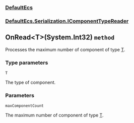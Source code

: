 ### [DefaultEcs](./DefaultEcs.md 'DefaultEcs')
### [DefaultEcs.Serialization.IComponentTypeReader](./DefaultEcs-Serialization-IComponentTypeReader.md 'DefaultEcs.Serialization.IComponentTypeReader')
## OnRead&lt;T&gt;(System.Int32) `method`
Processes the maximum number of component of type [T](#DefaultEcs-Serialization-IComponentTypeReader-OnRead-T-(System-Int32)-T 'DefaultEcs.Serialization.IComponentTypeReader.OnRead&lt;T&gt;(System.Int32).T').
### Type parameters

<a name='DefaultEcs-Serialization-IComponentTypeReader-OnRead-T-(System-Int32)-T'></a>
`T`

The type of component.
### Parameters

<a name='DefaultEcs-Serialization-IComponentTypeReader-OnRead-T-(System-Int32)-maxComponentCount'></a>
`maxComponentCount`

The maximum number of component of type [T](#DefaultEcs-Serialization-IComponentTypeReader-OnRead-T-(System-Int32)-T 'DefaultEcs.Serialization.IComponentTypeReader.OnRead&lt;T&gt;(System.Int32).T').
